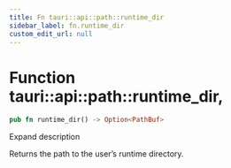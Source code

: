 ```yaml
---
title: Fn tauri::api::path::runtime_dir
sidebar_label: fn.runtime_dir
custom_edit_url: null
---
```


  # Function tauri::api::path::runtime_dir,

```rs
pub fn runtime_dir() -> Option<PathBuf>
```

Expand description

Returns the path to the user’s runtime directory.
  